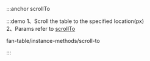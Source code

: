 :::anchor scrollTo

:::demo 1、Scroll the table to the specified location(px)<br>2、Params refer to [scrollTo](https://developer.mozilla.org/zh-CN/docs/Web/API/Element/scrollTo)

fan-table/instance-methods/scroll-to

:::
